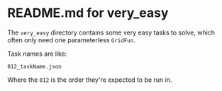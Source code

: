 # README.md for very_easy

The `very_easy` directory contains some very easy tasks to solve, which often
only need one parameterless `GridFun`.

Task names are like:

    012_taskName.json

Where the `012` is the order they're expected to be run in.
